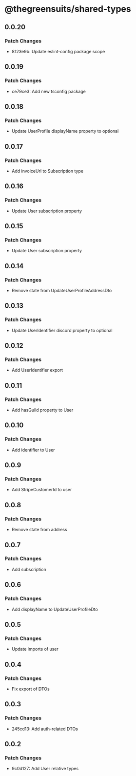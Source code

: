 # @thegreensuits/shared-types

## 0.0.20

### Patch Changes

- 8123e9b: Update eslint-config package scope

## 0.0.19

### Patch Changes

- ce79ce3: Add new tsconfig package

## 0.0.18

### Patch Changes

- Update UserProfile displayName property to optional

## 0.0.17

### Patch Changes

- Add invoiceUrl to Subscription type

## 0.0.16

### Patch Changes

- Update User subscription property

## 0.0.15

### Patch Changes

- Update User subscription property

## 0.0.14

### Patch Changes

- Remove state from UpdateUserProfileAddressDto

## 0.0.13

### Patch Changes

- Update UserIdentifier discord property to optional

## 0.0.12

### Patch Changes

- Add UserIdentifier export

## 0.0.11

### Patch Changes

- Add hasGuild property to User

## 0.0.10

### Patch Changes

- Add identifier to User

## 0.0.9

### Patch Changes

- Add StripeCustomerId to user

## 0.0.8

### Patch Changes

- Remove state from address

## 0.0.7

### Patch Changes

- Add subscription

## 0.0.6

### Patch Changes

- Add displayName to UpdateUserProfileDto

## 0.0.5

### Patch Changes

- Update imports of user

## 0.0.4

### Patch Changes

- Fix export of DTOs

## 0.0.3

### Patch Changes

- 245cd13: Add auth-related DTOs

## 0.0.2

### Patch Changes

- 9c0d127: Add User relative types
